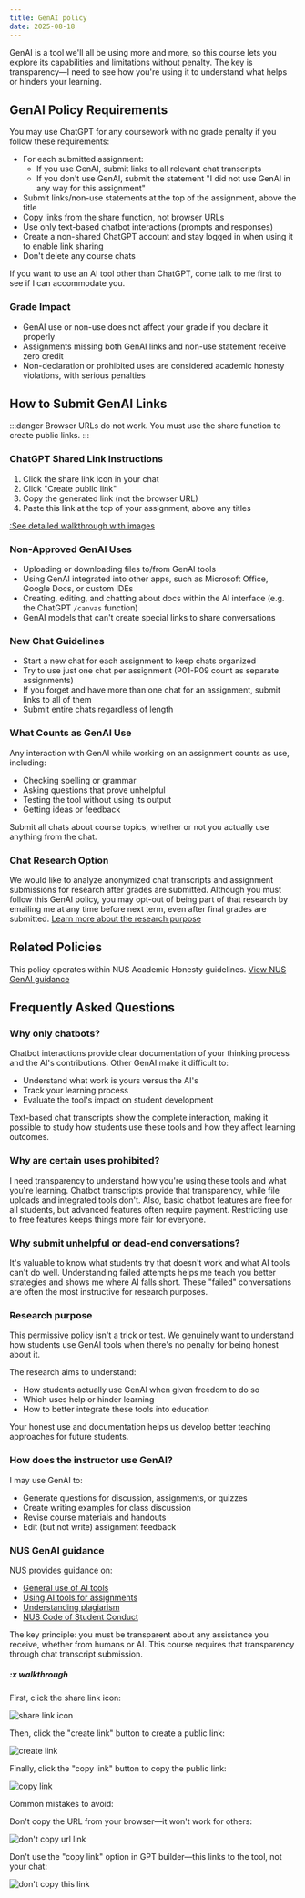 ```yaml
---
title: GenAI policy
date: 2025-08-18
---
```


GenAI is a tool we'll all be using more and more, so this course lets you explore its capabilities and limitations without penalty. The key is transparency—I need to see how you're using it to understand what helps or hinders your learning.

## GenAI Policy Requirements

You may use ChatGPT for any coursework with no grade penalty if you follow these requirements:

- For each submitted assignment:
    - If you use GenAI, submit links to all relevant chat transcripts
    - If you don't use GenAI, submit the statement "I did not use GenAI in any way for this assignment"
- Submit links/non-use statements at the top of the assignment, above the title
- Copy links from the share function, not browser URLs
- Use only text-based chatbot interactions (prompts and responses)
- Create a non-shared ChatGPT account and stay logged in when using it to enable link sharing
- Don't delete any course chats

If you want to use an AI tool other than ChatGPT, come talk to me first to see if I can accommodate you.

### Grade Impact

- GenAI use or non-use does not affect your grade if you declare it properly
- Assignments missing both GenAI links and non-use statement receive zero credit
- Non-declaration or prohibited uses are considered academic honesty violations, with serious penalties

## How to Submit GenAI Links

:::danger
Browser URLs do not work. You must use the share function to create public links.
:::

### ChatGPT Shared Link Instructions

1. Click the share link icon in your chat
2. Click "Create public link"
3. Copy the generated link (not the browser URL)
4. Paste this link at the top of your assignment, above any titles

[:See detailed walkthrough with images](#x-walkthrough)

### Non-Approved GenAI Uses

- Uploading or downloading files to/from GenAI tools
- Using GenAI integrated into other apps, such as Microsoft Office, Google Docs, or custom IDEs
- Creating, editing, and chatting about docs within the AI interface (e.g. the ChatGPT `/canvas` function)
- GenAI models that can't create special links to share conversations

### New Chat Guidelines

- Start a new chat for each assignment to keep chats organized
- Try to use just one chat per assignment (P01-P09 count as separate assignments)
- If you forget and have more than one chat for an assignment, submit links to all of them
- Submit entire chats regardless of length

### What Counts as GenAI Use

Any interaction with GenAI while working on an assignment counts as use, including:

- Checking spelling or grammar
- Asking questions that prove unhelpful
- Testing the tool without using its output
- Getting ideas or feedback

Submit all chats about course topics, whether or not you actually use anything from the chat.

### Chat Research Option

We would like to analyze anonymized chat transcripts and assignment submissions for research after grades are submitted. Although you must follow this GenAI policy, you may opt-out of being part of that research by emailing me at any time before next term, even after final grades are submitted. [Learn more about the research purpose](#research-purpose)

## Related Policies

This policy operates within NUS Academic Honesty guidelines. [View NUS GenAI guidance](#nus-genai-guidance)

## Frequently Asked Questions

### Why only chatbots?

Chatbot interactions provide clear documentation of your thinking process and the AI's contributions. Other GenAI make it difficult to:

- Understand what work is yours versus the AI's
- Track your learning process
- Evaluate the tool's impact on student development

Text-based chat transcripts show the complete interaction, making it possible to study how students use these tools and how they affect learning outcomes.

### Why are certain uses prohibited?

I need transparency to understand how you're using these tools and what you're learning. Chatbot transcripts provide that transparency, while file uploads and integrated tools don't. Also, basic chatbot features are free for all students, but advanced features often require payment. Restricting use to free features keeps things more fair for everyone.

### Why submit unhelpful or dead-end conversations?

It's valuable to know what students try that doesn't work and what AI tools can't do well. Understanding failed attempts helps me teach you better strategies and shows me where AI falls short. These "failed" conversations are often the most instructive for research purposes.

### Research purpose

This permissive policy isn't a trick or test. We genuinely want to understand how students use GenAI tools when there's no penalty for being honest about it.

The research aims to understand:

- How students actually use GenAI when given freedom to do so
- Which uses help or hinder learning
- How to better integrate these tools into education

Your honest use and documentation helps us develop better teaching approaches for future students.

### How does the instructor use GenAI?

I may use GenAI to:

- Generate questions for discussion, assignments, or quizzes
- Create writing examples for class discussion
- Revise course materials and handouts
- Edit (but not write) assignment feedback

### NUS GenAI guidance

NUS provides guidance on:

- [General use of AI tools](https://libguides.nus.edu.sg/new2nus/acadintegrity#s-lib-ctab-22144949-4)
- [Using AI tools for assignments](https://libguides.nus.edu.sg/new2nus/acadintegrity#s-lib-ctab-22144949-5)
- [Understanding plagiarism](https://libguides.nus.edu.sg/copyright_essentials_teaching_learning_research/plagiarism)
- [NUS Code of Student Conduct](https://www.nus.edu.sg/celc/statements-and-e-resources-on-plagiarism/)

The key principle: you must be transparent about any assistance you receive, whether from humans or AI. This course requires that transparency through chat transcript submission.

##### :x walkthrough

First, click the share link icon:

![share link icon](/images/chatgpt-share-link-icon.png)

Then, click the "create link" button to create a public link:

![create link](/images/chatgpt-public-link-create.png)

Finally, click the "copy link" button to copy the public link:

![copy link](/images/chatgpt-copy-link.png)

Common mistakes to avoid:

Don't copy the URL from your browser—it won't work for others:

![don't copy url link](/images/chatgpt-dont-copy-url.png)

Don't use the "copy link" option in GPT builder—this links to the tool, not your chat:

![don't copy this link](/images/chatgpt-dont-copy-link.png)
